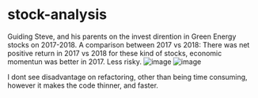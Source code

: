 # stock-analysis
Guiding Steve, and his parents on the invest dirention in Green Energy stocks on 2017-2018.
A comparison between 2017 vs 2018:
There was net positive return in 2017 vs 2018 for these kind of stocks, economic momentun was better in 2017. Less risky.
![image](https://user-images.githubusercontent.com/98967102/155808281-d036ce9d-373e-4414-a8b2-5cad872af11f.png)
![image](https://user-images.githubusercontent.com/98967102/155808316-bb7e18f3-5db4-4231-a362-717a579f16a1.png)

I dont see disadvantage on refactoring, other than being time consuming, however it makes the code thinner, and faster.
